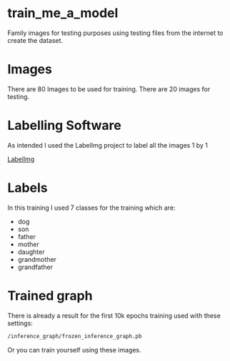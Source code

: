 # train_me_a_model

Family images for testing purposes using testing files from the internet to create the dataset.

# Images

There are 80 Images to be used for training.
There are 20 images for testing.

# Labelling Software

As intended I used the Labellmg project to label all the images 1 by 1 

[Labellmg](https://github.com/tzutalin/labelImg)

# Labels

In this training I used 7 classes for the training which are:

* dog
* son
* father
* mother
* daughter
* grandmother
* grandfather

# Trained graph

There is already a result for the first 10k epochs training used with these settings: 

```cmd
/inference_graph/frozen_inference_graph.pb
```

Or you can train yourself using these images.
